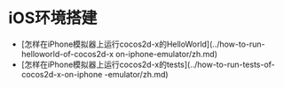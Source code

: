 # iOS环境搭建
- [怎样在iPhone模拟器上运行cocos2d-x的HelloWorld](../how-to-run-helloworld-of-cocos2d-x on-iphone-emulator/zh.md)
- [怎样在iPhone模拟器上运行cocos2d-x的tests](../how-to-run-tests-of-cocos2d-x-on-iphone -emulator/zh.md)
